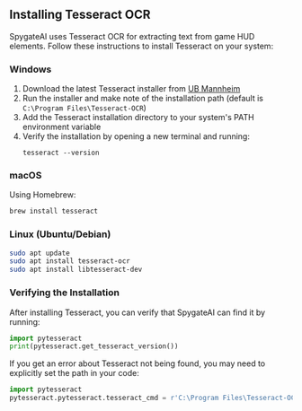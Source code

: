 ## Installing Tesseract OCR

SpygateAI uses Tesseract OCR for extracting text from game HUD elements. Follow these instructions to install Tesseract on your system:

### Windows

1. Download the latest Tesseract installer from [UB Mannheim](https://github.com/UB-Mannheim/tesseract/wiki)
2. Run the installer and make note of the installation path (default is `C:\Program Files\Tesseract-OCR`)
3. Add the Tesseract installation directory to your system's PATH environment variable
4. Verify the installation by opening a new terminal and running:
   ```
   tesseract --version
   ```

### macOS

Using Homebrew:

```bash
brew install tesseract
```

### Linux (Ubuntu/Debian)

```bash
sudo apt update
sudo apt install tesseract-ocr
sudo apt install libtesseract-dev
```

### Verifying the Installation

After installing Tesseract, you can verify that SpygateAI can find it by running:

```python
import pytesseract
print(pytesseract.get_tesseract_version())
```

If you get an error about Tesseract not being found, you may need to explicitly set the path in your code:

```python
import pytesseract
pytesseract.pytesseract.tesseract_cmd = r'C:\Program Files\Tesseract-OCR\tesseract.exe'  # Windows example
```
